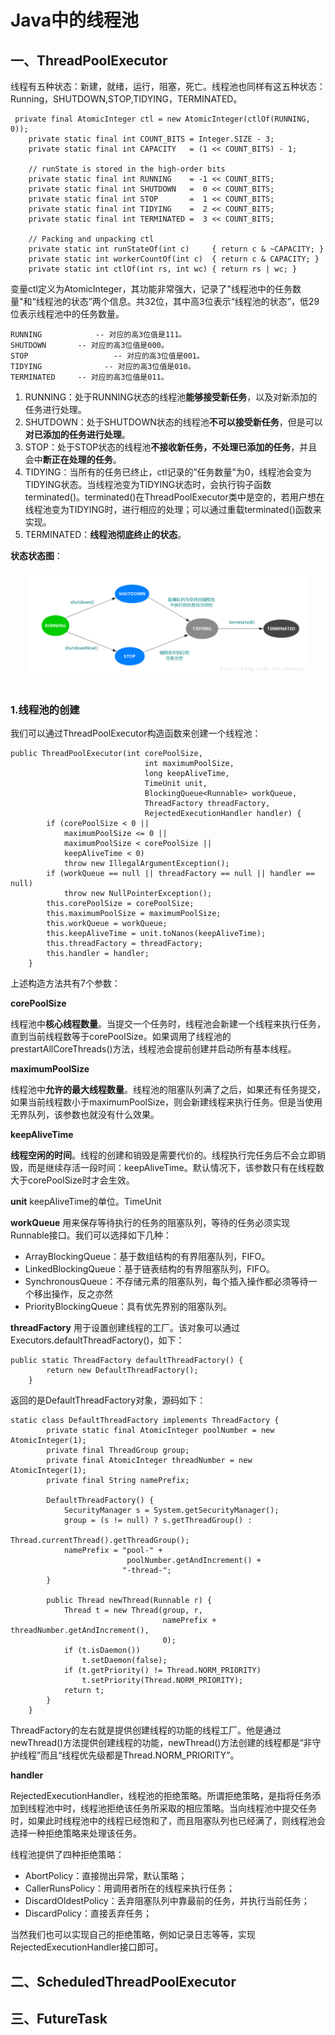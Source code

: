 # Java中的线程池 #

## 一、ThreadPoolExecutor

线程有五种状态：新建，就绪，运行，阻塞，死亡。线程池也同样有这五种状态：Running，SHUTDOWN,STOP,TIDYING，TERMINATED。

	 private final AtomicInteger ctl = new AtomicInteger(ctlOf(RUNNING, 0));
	    private static final int COUNT_BITS = Integer.SIZE - 3;
	    private static final int CAPACITY   = (1 << COUNT_BITS) - 1;
	
	    // runState is stored in the high-order bits
	    private static final int RUNNING    = -1 << COUNT_BITS;
	    private static final int SHUTDOWN   =  0 << COUNT_BITS;
	    private static final int STOP       =  1 << COUNT_BITS;
	    private static final int TIDYING    =  2 << COUNT_BITS;
	    private static final int TERMINATED =  3 << COUNT_BITS;
	
	    // Packing and unpacking ctl
	    private static int runStateOf(int c)     { return c & ~CAPACITY; }
	    private static int workerCountOf(int c)  { return c & CAPACITY; }
	    private static int ctlOf(int rs, int wc) { return rs | wc; }
变量ctl定义为AtomicInteger，其功能非常强大，记录了"线程池中的任务数量"和“线程池的状态”两个信息。共32位，其中高3位表示“线程池的状态”，低29位表示线程池中的任务数量。

	RUNNING            -- 对应的高3位值是111。
	SHUTDOWN       -- 对应的高3位值是000。
	STOP                   -- 对应的高3位值是001。
	TIDYING              -- 对应的高3位值是010。
	TERMINATED     -- 对应的高3位值是011。
1. RUNNING：处于RUNNING状态的线程池**能够接受新任务**，以及对新添加的任务进行处理。 
2. SHUTDOWN：处于SHUTDOWN状态的线程池**不可以接受新任务**，但是可以**对已添加的任务进行处理**。 
3. STOP：处于STOP状态的线程池**不接收新任务，不处理已添加的任务**，并且会中**断正在处理的任务**。 
4. TIDYING：当所有的任务已终止，ctl记录的”任务数量”为0，线程池会变为TIDYING状态。当线程池变为TIDYING状态时，会执行钩子函数terminated()。terminated()在ThreadPoolExecutor类中是空的，若用户想在线程池变为TIDYING时，进行相应的处理；可以通过重载terminated()函数来实现。 
5. TERMINATED：**线程池彻底终止的状态**。

**状态状态图**：

<div align="center"> <img src="executor.png" width="450"/> </div><br>

### 1.线程池的创建

我们可以通过ThreadPoolExecutor构造函数来创建一个线程池：

	public ThreadPoolExecutor(int corePoolSize,
	                              int maximumPoolSize,
	                              long keepAliveTime,
	                              TimeUnit unit,
	                              BlockingQueue<Runnable> workQueue,
	                              ThreadFactory threadFactory,
	                              RejectedExecutionHandler handler) {
	        if (corePoolSize < 0 ||
	            maximumPoolSize <= 0 ||
	            maximumPoolSize < corePoolSize ||
	            keepAliveTime < 0)
	            throw new IllegalArgumentException();
	        if (workQueue == null || threadFactory == null || handler == null)
	            throw new NullPointerException();
	        this.corePoolSize = corePoolSize;
	        this.maximumPoolSize = maximumPoolSize;
	        this.workQueue = workQueue;
	        this.keepAliveTime = unit.toNanos(keepAliveTime);
	        this.threadFactory = threadFactory;
	        this.handler = handler;
	    }

上述构造方法共有7个参数：

**corePoolSize**

线程池中**核心线程数量**。当提交一个任务时，线程池会新建一个线程来执行任务，直到当前线程数等于corePoolSize。如果调用了线程池的prestartAllCoreThreads()方法，线程池会提前创建并启动所有基本线程。

**maximumPoolSize**

线程池中**允许的最大线程数量**。线程池的阻塞队列满了之后，如果还有任务提交，如果当前线程数小于maximumPoolSize，则会新建线程来执行任务。但是当使用无界队列，该参数也就没有什么效果。

**keepAliveTime**

**线程空闲的时间**。线程的创建和销毁是需要代价的。线程执行完任务后不会立即销毁，而是继续存活一段时间：keepAliveTime。默认情况下，该参数只有在线程数大于corePoolSize时才会生效。

**unit**
keepAliveTime的单位。TimeUnit

**workQueue**
用来保存等待执行的任务的阻塞队列，等待的任务必须实现Runnable接口。我们可以选择如下几种：

- ArrayBlockingQueue：基于数组结构的有界阻塞队列，FIFO。
- LinkedBlockingQueue：基于链表结构的有界阻塞队列，FIFO。
- SynchronousQueue：不存储元素的阻塞队列，每个插入操作都必须等待一个移出操作，反之亦然
- PriorityBlockingQueue：具有优先界别的阻塞队列。

**threadFactory**
用于设置创建线程的工厂。该对象可以通过Executors.defaultThreadFactory()，如下：

	public static ThreadFactory defaultThreadFactory() {
	        return new DefaultThreadFactory();
	    }

返回的是DefaultThreadFactory对象，源码如下：

	static class DefaultThreadFactory implements ThreadFactory {
	        private static final AtomicInteger poolNumber = new AtomicInteger(1);
	        private final ThreadGroup group;
	        private final AtomicInteger threadNumber = new AtomicInteger(1);
	        private final String namePrefix;
	
	        DefaultThreadFactory() {
	            SecurityManager s = System.getSecurityManager();
	            group = (s != null) ? s.getThreadGroup() :
	                                  Thread.currentThread().getThreadGroup();
	            namePrefix = "pool-" +
	                          poolNumber.getAndIncrement() +
	                         "-thread-";
	        }
	
	        public Thread newThread(Runnable r) {
	            Thread t = new Thread(group, r,
	                                  namePrefix + threadNumber.getAndIncrement(),
	                                  0);
	            if (t.isDaemon())
	                t.setDaemon(false);
	            if (t.getPriority() != Thread.NORM_PRIORITY)
	                t.setPriority(Thread.NORM_PRIORITY);
	            return t;
	        }
	    }

ThreadFactory的左右就是提供创建线程的功能的线程工厂。他是通过newThread()方法提供创建线程的功能，newThread()方法创建的线程都是“非守护线程”而且“线程优先级都是Thread.NORM_PRIORITY”。

**handler**

RejectedExecutionHandler，线程池的拒绝策略。所谓拒绝策略，是指将任务添加到线程池中时，线程池拒绝该任务所采取的相应策略。当向线程池中提交任务时，如果此时线程池中的线程已经饱和了，而且阻塞队列也已经满了，则线程池会选择一种拒绝策略来处理该任务。

线程池提供了四种拒绝策略：

- AbortPolicy：直接抛出异常，默认策略；
- CallerRunsPolicy：用调用者所在的线程来执行任务；
- DiscardOldestPolicy：丢弃阻塞队列中靠最前的任务，并执行当前任务；
- DiscardPolicy：直接丢弃任务；

当然我们也可以实现自己的拒绝策略，例如记录日志等等，实现RejectedExecutionHandler接口即可。

## 二、ScheduledThreadPoolExecutor


## 三、FutureTask

